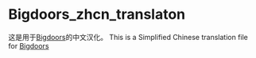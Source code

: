 # Bigdoors_zhcn_translaton
这是用于[Bigdoors](https://www.spigotmc.org/resources/big-doors.58669)的中文汉化。
This is a Simplified Chinese translation file for [Bigdoors](https://www.spigotmc.org/resources/big-doors.58669)
